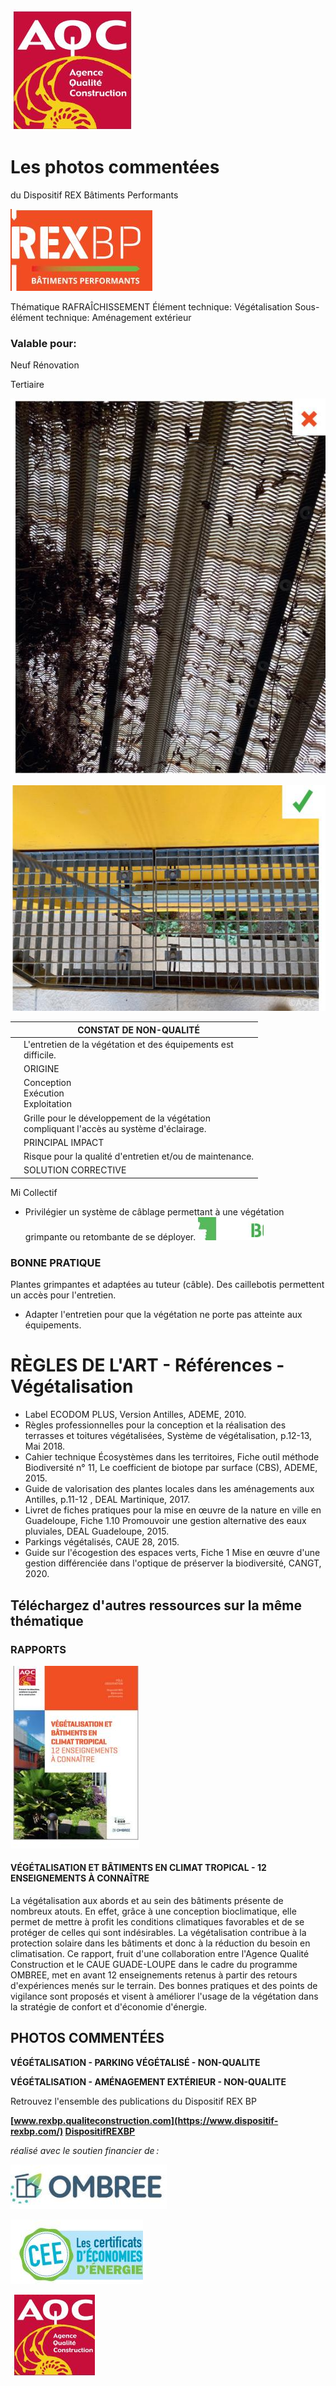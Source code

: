 ![](<images/Caillebotis permettant un accès pour l’entretien du mur végétal/_page_0_Picture_0.jpeg>)

# Les photos commentées

du Dispositif REX Bâtiments Performants

![](<images/Caillebotis permettant un accès pour l’entretien du mur végétal/_page_0_Picture_3.jpeg>)

Thématique RAFRAÎCHISSEMENT Élément technique: Végétalisation Sous-élément technique: Aménagement extérieur

### Valable pour:

 Neuf Rénovation

Tertiaire

![](<images/Caillebotis permettant un accès pour l’entretien du mur végétal/_page_0_Picture_9.jpeg>)

![](<images/Caillebotis permettant un accès pour l’entretien du mur végétal/_page_0_Picture_10.jpeg>)

|  | CONSTAT DE NON-QUALITÉ                                                                       |
|--|----------------------------------------------------------------------------------------------|
|  | L'entretien de la végétation et des équipements est<br>difficile.                            |
|  | ORIGINE                                                                                      |
|  | Conception<br>Exécution<br>Exploitation                                                      |
|  | Grille pour le développement de la végétation<br>compliquant l'accès au système d'éclairage. |
|  | PRINCIPAL IMPACT                                                                             |
|  | Risque pour la qualité d'entretien et/ou de maintenance.                                     |
|  | SOLUTION CORRECTIVE                                                                          |

 Mi Collectif

- Privilégier un système de câblage permettant à une végétation grimpante ou retombante de se déployer.
![](<images/Caillebotis permettant un accès pour l’entretien du mur végétal/_page_0_Picture_13.jpeg>)

### BONNE PRATIQUE

Plantes grimpantes et adaptées au tuteur (câble). Des caillebotis permettent un accès pour l'entretien.

- Adapter l'entretien pour que la végétation ne porte pas atteinte aux équipements.
# RÈGLES DE L'ART - Références - Végétalisation

- Label ECODOM PLUS, Version Antilles, ADEME, 2010.
- Règles professionnelles pour la conception et la réalisation des terrasses et toitures végétalisées, Système de végétalisation, p.12-13, Mai 2018.
- Cahier technique Écosystèmes dans les territoires, Fiche outil méthode Biodiversité n° 11, Le coefficient de biotope par surface (CBS), ADEME, 2015.
- Guide de valorisation des plantes locales dans les aménagements aux Antilles, p.11-12 , DEAL Martinique, 2017.
- Livret de fiches pratiques pour la mise en œuvre de la nature en ville en Guadeloupe, Fiche 1.10 Promouvoir une gestion alternative des eaux pluviales, DEAL Guadeloupe, 2015.
- Parkings végétalisés, CAUE 28, 2015.
- Guide sur l'écogestion des espaces verts, Fiche 1 Mise en œuvre d'une gestion différenciée dans l'optique de préserver la biodiversité, CANGT, 2020.

## Téléchargez d'autres ressources sur la même thématique

### RAPPORTS

![](<images/Caillebotis permettant un accès pour l’entretien du mur végétal/_page_1_Picture_10.jpeg>)

#### **VÉGÉTALISATION ET BÂTIMENTS EN CLIMAT TROPICAL - 12 ENSEIGNEMENTS À CONNAÎTRE**

La végétalisation aux abords et au sein des bâtiments présente de nombreux atouts. En effet, grâce à une conception bioclimatique, elle permet de mettre à profit les conditions climatiques favorables et de se protéger de celles qui sont indésirables. La végétalisation contribue à la protection solaire dans les bâtiments et donc à la réduction du besoin en climatisation. Ce rapport, fruit d'une collaboration entre l'Agence Qualité Construction et le CAUE GUADE-LOUPE dans le cadre du programme OMBREE, met en avant 12 enseignements retenus à partir des retours d'expériences menés sur le terrain. Des bonnes pratiques et des points de vigilance sont proposés et visent à améliorer l'usage de la végétation dans la stratégie de confort et d'économie d'énergie.

## PHOTOS COMMENTÉES

**VÉGÉTALISATION - PARKING VÉGÉTALISÉ - NON-QUALITE**

**VÉGÉTALISATION - AMÉNAGEMENT EXTÉRIEUR - NON-QUALITE**

Retrouvez l'ensemble des publications du Dispositif REX BP

**[www.rexbp.qualiteconstruction.com](https://www.dispositif-rexbp.com/) [DispositifREXBP](https://www.facebook.com/DispositifREXBP/)**

*réalisé avec le soutien financier de :*

![](<images/Caillebotis permettant un accès pour l’entretien du mur végétal/_page_1_Picture_20.jpeg>)

![](<images/Caillebotis permettant un accès pour l’entretien du mur végétal/_page_1_Picture_21.jpeg>)

![](<images/Caillebotis permettant un accès pour l’entretien du mur végétal/_page_1_Picture_22.jpeg>)